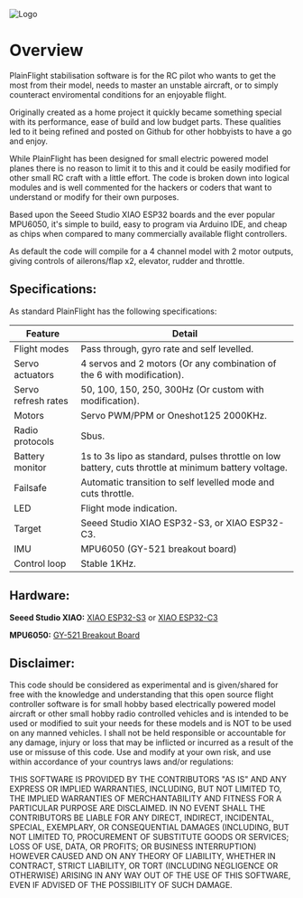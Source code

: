 ![Logo](https://github.com/plainFlight/plainFlightController/blob/main/assets/images/PlainFlight%20Logo%20Large.PNG)
# Overview
PlainFlight stabilisation software is for the RC pilot who wants to get the most from their model, needs to master an unstable aircraft, or to simply counteract enviromental conditions for an enjoyable flight. 

Originally created as a home project it quickly became something special with its performance, ease of build and low budget parts. These qualities led to it being refined and posted on Github for other hobbyists to have a go and enjoy. 

While PlainFlight has been designed for small electric powered model planes there is no reason to limit it to this and it could be easily modified for other small RC craft with a little effort. The code is broken down into logical modules and is well commented for the hackers or coders that want to understand or modify for their own purposes.

Based upon the Seeed Studio XIAO ESP32 boards and the ever popular MPU6050, it's simple to build, easy to program via Arduino IDE, and cheap as chips when compared to many commercially available flight controllers.

As default the code will compile for a 4 channel model with 2 motor outputs, giving controls of ailerons/flap x2, elevator, rudder and throttle.


## Specifications:
As standard PlainFlight has the following specifications:

| Feature       | Detail        |
| ------------- | ------------- |
| Flight modes  | Pass through, gyro rate and self levelled.  |
| Servo actuators  | 4 servos and 2 motors (Or any combination of the 6 with modification).  |
| Servo refresh rates | 50, 100, 150, 250, 300Hz (Or custom with modification).|
| Motors | Servo PWM/PPM or Oneshot125 2000KHz. |
| Radio protocols | Sbus. |
| Battery monitor | 1s to 3s lipo as standard, pulses throttle on low battery, cuts throttle at minimum battery voltage.|
| Failsafe | Automatic transition to self levelled mode and cuts throttle.|
| LED | Flight mode indication.|
| Target| Seeed Studio XIAO ESP32-S3, or XIAO ESP32-C3.|
| IMU| MPU6050 (GY-521 breakout board)|
| Control loop| Stable 1KHz.|

## Hardware:

**Seeed Studio XIAO:** [XIAO ESP32-S3](https://wiki.seeedstudio.com/xiao_esp32s3_getting_started/) or [XIAO ESP32-C3](https://wiki.seeedstudio.com/XIAO_ESP32C3_Getting_Started/)

**MPU6050:** [GY-521 Breakout Board](https://www.amazon.co.uk/MPU-6050-Accelerometer-Gyroscope-Converter-Arduino/dp/B0BZXT477Z/ref=sr_1_7?crid=1PUDPKVVKYGMW&keywords=gy-521%2Bmpu6050%2Bimu&qid=1700420083&sprefix=GY-521%2Caps%2C316&sr=8-7&th=1)

## Disclaimer:
This code should be considered as experimental and is given/shared for free with the knowledge and understanding that this open source flight controller software is for small hobby based electrically powered model aircraft or other small hobby radio controlled vehicles and is intended to be used or modified to suit your needs for these models and is NOT to be used on any manned vehicles. I shall not be held responsible or accountable for any damage, injury or loss that may be inflicted or incurred as a result of the use or missuse of this code. Use and modify at your own risk, and use within accordance of your countrys laws and/or regulations:

THIS SOFTWARE IS PROVIDED BY THE CONTRIBUTORS "AS IS" AND ANY EXPRESS OR IMPLIED WARRANTIES, INCLUDING, BUT NOT LIMITED TO, THE IMPLIED WARRANTIES OF MERCHANTABILITY AND FITNESS FOR A PARTICULAR PURPOSE ARE DISCLAIMED. IN NO EVENT SHALL THE CONTRIBUTORS BE LIABLE FOR ANY DIRECT, INDIRECT, INCIDENTAL, SPECIAL, EXEMPLARY, OR CONSEQUENTIAL DAMAGES (INCLUDING, BUT NOT LIMITED TO, PROCUREMENT OF SUBSTITUTE GOODS OR SERVICES; LOSS OF USE, DATA, OR PROFITS; OR BUSINESS INTERRUPTION) HOWEVER CAUSED AND ON ANY THEORY OF LIABILITY, WHETHER IN CONTRACT, STRICT LIABILITY, OR TORT (INCLUDING NEGLIGENCE OR OTHERWISE) ARISING IN ANY WAY OUT OF THE USE OF THIS SOFTWARE, EVEN IF ADVISED OF THE POSSIBILITY OF SUCH DAMAGE.
